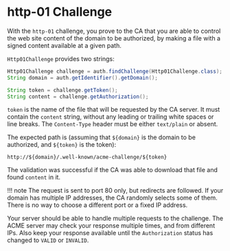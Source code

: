 # http-01 Challenge

With the `http-01` challenge, you prove to the CA that you are able to control the web site content of the domain to be authorized, by making a file with a signed content available at a given path.

`Http01Challenge` provides two strings:

```java
Http01Challenge challenge = auth.findChallenge(Http01Challenge.class);
String domain = auth.getIdentifier().getDomain();

String token = challenge.getToken();
String content = challenge.getAuthorization();
```

`token` is the name of the file that will be requested by the CA server. It must contain the `content` string, without any leading or trailing white spaces or line breaks. The `Content-Type` header must be either `text/plain` or absent.

The expected path is (assuming that `${domain}` is the domain to be authorized, and `${token}` is the token):

```
http://${domain}/.well-known/acme-challenge/${token}
```

The validation was successful if the CA was able to download that file and found `content` in it.

!!! note
    The request is sent to port 80 only, but redirects are followed. If your domain has multiple IP addresses, the CA randomly selects some of them. There is no way to choose a different port or a fixed IP address.

Your server should be able to handle multiple requests to the challenge. The ACME server may check your response multiple times, and from different IPs. Also keep your response available until the `Authorization` status has changed to `VALID` or `INVALID`.
